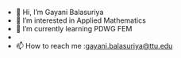 - 👋 Hi, I’m Gayani Balasuriya
- 👀 I’m interested in Applied Mathematics
- 🌱 I’m currently learning PDWG FEM
-
- 📫 How to reach me :gayani.balasuriya@ttu.edu

<!---
bbalasur222/bbalasur222 is a ✨ special ✨ repository because its `README.md` (this file) appears on your GitHub profile.
You can click the Preview link to take a look at your changes.
--->
